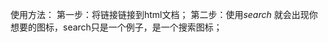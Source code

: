 使用方法：
第一步：将链接<link rel="stylesheet" href="https://fonts.googleapis.com/icon?family=Material+Icons">链接到html文档；
第二步：使用<i class="material-icons">search</i> 就会出现你想要的图标，search只是一个例子，是一个搜索图标；
